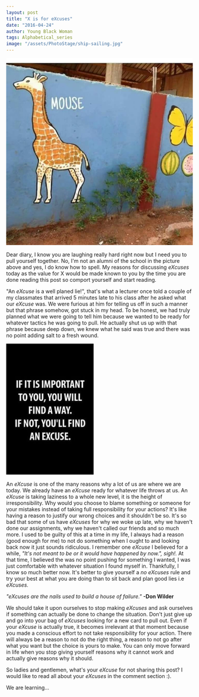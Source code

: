 ```yaml
---
layout: post
title: "X is for eXcuses"
date: "2016-04-24"
author: Young Black Woman
tags: Alphabetical_series
image: "/assets/PhotoStage/ship-sailing.jpg"
---
```



![Please who knows the name of this school?](/assets/images/FB_IMG_1457277163979.jpg)

Dear diary, I know you are laughing really hard right now but I need you to pull yourself together. No, I'm not an alumni of the school in the picture above and yes, I do know how to spell. My reasons for discussing *eXcuses* today as the value for X would be made known to you by the time you are done reading this post so comport yourself and start reading.

"An *eXcuse* is a well planed lie!", that's what a lecturer once told a couple of my classmates that arrived 5 minutes late to his class after he asked what our *eXcuse* was. We were furious at him for telling us off in such a manner but that phrase somehow, got stuck in my head. To be honest, we had truly planned what we were going to tell him because we wanted to be ready for whatever tactics he was going to pull. He actually shut us up with that phrase because deep down, we knew what he said was true and there was no point adding salt to a fresh wound.

![A wise man once said...](/assets/images/excuse.jpg)

An *eXcuse* is one of the many reasons why a lot of us are where we are today. We already have an *eXcuse* ready for whatever life throws at us. An *eXcuse* is taking laziness to a whole new level, it is the height of irresponsibility. Why would you choose to blame something or someone for your mistakes instead  of taking full responsibility for your actions? It's like having a reason to justify our wrong choices and it shouldn't be so. It's so bad that some of us have *eXcuses* for why we woke up late, why we haven't done our assignments, why we haven't called our friends and so much more. I used to be guilty of this at a time in my life, I always had a reason (good enough for me) to not do something when I ought to and looking back now it just sounds ridiculous. I remember one *eXcuse* I believed for a while, *"It's not meant to be or it would have happened by now.",* *sigh!.* At that time, I believed the was no point pushing for something I wanted, I was just comfortable with whatever situation I found myself in. Thankfully, I know so much better now. It's better to give yourself a *no eXcuses* rule and try your best at what you are doing than to sit back and plan good lies i.e *eXcuses.*

*"eXcuses are the nails used to build a house of failure."* **-Don Wilder**

We should take it upon ourselves to stop making *eXcuses* and ask ourselves if something can actually be done to change the situation. Don't just give up and go into your bag of *eXcuses* looking for a new card to pull out. Even if your *eXcuse* is actually true, it becomes irrelevant at that moment because you made a conscious effort to not take responsibility for your action. There will always be a reason to not do the right thing, a reason to not go after what you want but the choice is yours to make. You can only move forward in life when you stop giving yourself reasons why it cannot work and actually give reasons why it should.

So ladies and gentlemen, what's your *eXcuse* for not sharing this post? I would like to read all about your *eXcuses* in the comment section :).

We are learning...
